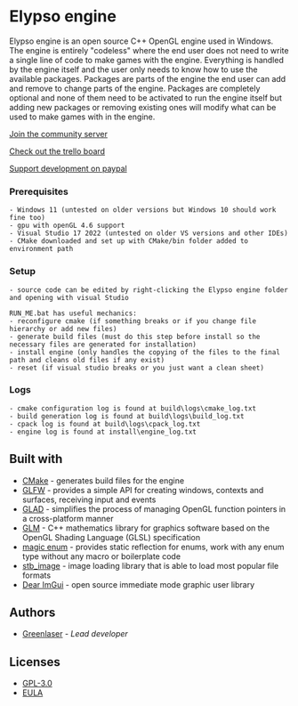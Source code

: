 # Elypso engine

Elypso engine is an open source C++ OpenGL engine used in Windows. The engine is entirely "codeless" where the end user does not need to write a single line of code to make games with the engine. Everything is handled by the engine itself and the user only needs to know how to use the available packages. Packages are parts of the engine the end user can add and remove to change parts of the engine. Packages are completely optional and none of them need to be activated to run the engine itself but adding new packages or removing existing ones will modify what can be used to make games with in the engine.

[Join the community server](https://discord.gg/wPYCSSenX2)

[Check out the trello board](https://trello.com/b/hbt6ebCZ/elypso-engine)

[Support development on paypal](https://www.paypal.com/donate/?hosted_button_id=QWG8SAYX5TTP6)

### Prerequisites

```
- Windows 11 (untested on older versions but Windows 10 should work fine too)
- gpu with openGL 4.6 support
- Visual Studio 17 2022 (untested on older VS versions and other IDEs)
- CMake downloaded and set up with CMake/bin folder added to environment path
```

### Setup

```
- source code can be edited by right-clicking the Elypso engine folder and opening with visual Studio

RUN_ME.bat has useful mechanics:
- reconfigure cmake (if something breaks or if you change file hierarchy or add new files)
- generate build files (must do this step before install so the necessary files are generated for installation)
- install engine (only handles the copying of the files to the final path and cleans old files if any exist)
- reset (if visual studio breaks or you just want a clean sheet)
```

### Logs

```
- cmake configuration log is found at build\logs\cmake_log.txt
- build generation log is found at build\logs\build_log.txt
- cpack log is found at build\logs\cpack_log.txt
- engine log is found at install\engine_log.txt
```

## Built with

* [CMake](https://cmake.org/) - generates build files for the engine
* [GLFW](https://www.glfw.org/) - provides a simple API for creating windows, contexts and surfaces, receiving input and events
* [GLAD](https://glad.dav1d.de/) - simplifies the process of managing OpenGL function pointers in a cross-platform manner
* [GLM](https://github.com/g-truc/glm) - C++ mathematics library for graphics software based on the OpenGL Shading Language (GLSL) specification
* [magic enum](https://github.com/Neargye/magic_enum) - provides static reflection for enums, work with any enum type without any macro or boilerplate code
* [stb_image](https://github.com/nothings/stb/blob/master/stb_image.h) - image loading library that is able to load most popular file formats
* [Dear ImGui](https://github.com/ocornut/imgui) - open source immediate mode graphic user library

## Authors

* [Greenlaser](https://github.com/greeenlaser) - *Lead developer*

## Licenses

* [GPL-3.0](LICENSE.md)
* [EULA](EULA.md)
